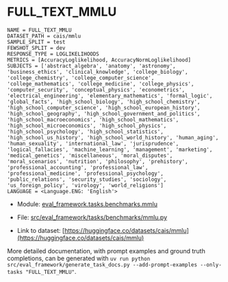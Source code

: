 # FULL_TEXT_MMLU

````
NAME = FULL_TEXT_MMLU
DATASET_PATH = cais/mmlu
SAMPLE_SPLIT = test
FEWSHOT_SPLIT = dev
RESPONSE_TYPE = LOGLIKELIHOODS
METRICS = [AccuracyLoglikelihood, AccuracyNormLoglikelihood]
SUBJECTS = ['abstract_algebra', 'anatomy', 'astronomy', 'business_ethics', 'clinical_knowledge', 'college_biology', 'college_chemistry', 'college_computer_science', 'college_mathematics', 'college_medicine', 'college_physics', 'computer_security', 'conceptual_physics', 'econometrics', 'electrical_engineering', 'elementary_mathematics', 'formal_logic', 'global_facts', 'high_school_biology', 'high_school_chemistry', 'high_school_computer_science', 'high_school_european_history', 'high_school_geography', 'high_school_government_and_politics', 'high_school_macroeconomics', 'high_school_mathematics', 'high_school_microeconomics', 'high_school_physics', 'high_school_psychology', 'high_school_statistics', 'high_school_us_history', 'high_school_world_history', 'human_aging', 'human_sexuality', 'international_law', 'jurisprudence', 'logical_fallacies', 'machine_learning', 'management', 'marketing', 'medical_genetics', 'miscellaneous', 'moral_disputes', 'moral_scenarios', 'nutrition', 'philosophy', 'prehistory', 'professional_accounting', 'professional_law', 'professional_medicine', 'professional_psychology', 'public_relations', 'security_studies', 'sociology', 'us_foreign_policy', 'virology', 'world_religions']
LANGUAGE = <Language.ENG: 'English'>
````

- Module: [eval_framework.tasks.benchmarks.mmlu](eval_framework.tasks.benchmarks.mmlu)

- File: [src/eval_framework/tasks/benchmarks/mmlu.py](../../src/eval_framework/tasks/benchmarks/mmlu.py)

- Link to dataset: [https://huggingface.co/datasets/cais/mmlu](https://huggingface.co/datasets/cais/mmlu)

More detailed documentation, with prompt examples and ground truth completions, can be generated with `uv run python src/eval_framework/generate_task_docs.py --add-prompt-examples --only-tasks "FULL_TEXT_MMLU"`.
